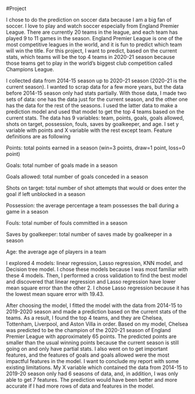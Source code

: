 #Project

I chose to do the prediction on soccer data because I am a big fan of soccer. I love to play and watch soccer especially from England Premier League. There are currently 20 teams in the league, and each team has played 9 to 11 games in the season. England Premier League is one of the most competitive leagues in the world, and it is fun to predict which team will win the title. For this project, I want to predict, based on the current stats, which teams will be the top 4 teams in 2020-21 season because those teams get to play in the world’s biggest club competition called Champions League. 


I collected data from 2014-15 season up to 2020-21 season (2020-21 is the current season). I wanted to scrap data for a few more years, but the data before 2014-15 season only had stats partially. With those data, I made two sets of data: one has the data just for the current season, and the other one has the data for the rest of the seasons. I used the latter data to make a prediction model and used that model to get the top 4 teams based on the current stats. The data has 9 variables: team, points, goals, goals allowed, shots on target, possession, fouls, saves by goalkeeper, and age. I set y variable with points and X variable with the rest except team. Feature definitions are as following

Points: total points earned in a season (win=3 points, draw=1 point, loss=0 point)

Goals: total number of goals made in a season

Goals allowed: total number of goals conceded in a season 

Shots on target: total number of shot attempts that would or does enter the goal if left unblocked in a season

Possession: the average percentage a team possesses the ball during a game in a season

Fouls: total number of fouls committed in a season

Saves by goalkeeper: total number of saves made by goalkeeper in a season

Age: the average age of players in a team



I explored 4 models: linear regression, Lasso regression, KNN model, and Decision tree model. I chose these models because I was most familiar with these 4 models. Then, I performed a cross validation to find the best model and discovered that linear regression and Lasso regression have lower mean square error than the other 2. I chose Lasso regression because it has the lowest mean square error with 19.43. 


After choosing the model, I fitted the model with the data from 2014-15 to 2019-2020 season and made a prediction based on the current stats of the teams. As a result, I found the top 4 teams, and they are Chelsea, Tottenham, Liverpool, and Aston Villa in order. Based on my model, Chelsea was predicted to be the champion of the 2020-21 season of England Premier League with approximately 65 points. The predicted points are smaller than the usual winning points because the current season is still going on and only have partial stats. I also went on to get important features, and the features of goals and goals allowed were the most impactful features in the model.  I want to conclude my report with some existing limitations. My X variable which contained the data from 2014-15 to 2019-20 season only had 6 seasons of data, and, in addition, I was only able to get 7 features. The prediction would have been better and more accurate if I had more rows of data and features in the model.  
